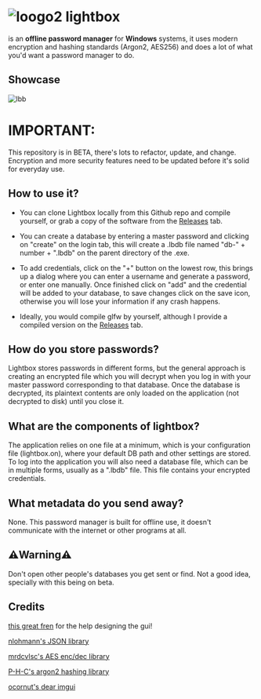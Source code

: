 # ![loogo2](https://github.com/javelin0x/lightbox/assets/162154063/1948ee9d-aa36-464f-8fdc-f8d787981e25) lightbox 
is an **offline password manager** for **Windows** systems, it uses modern encryption and hashing standards (Argon2, AES256) and does a lot of what you'd want a password manager to do.
## Showcase
![lbb](https://github.com/javelin0x/lightbox/assets/162154063/622a2ae6-c5a5-4cc4-811b-7208197b6a04)

# IMPORTANT:
This repository is in BETA, there's lots to refactor, update, and change. Encryption and more security features need to be updated before it's solid for everyday use.



## How to use it?
* You can clone Lightbox locally from this Github repo and compile yourself, or grab a copy of the software from the [Releases](https://github.com/javelin0x/lightbox/releases/) tab.

- You can create a database by entering a master password and clicking on "create" on the login tab, this will create a .lbdb file named "db-" + number + ".lbdb" on the parent directory of the .exe. 

- To add credentials, click on the "+" button on the lowest row, this brings up a dialog where you can enter a username and generate a password, or enter one manually. Once finished click on "add" and the credential will be added to your database, to save changes click on the save icon, otherwise you will lose your information if any crash happens.

- Ideally, you would compile glfw by yourself, although I provide a compiled version on the [Releases](https://github.com/javelin0x/lightbox/releases/) tab.

## How do you store passwords?
Lightbox stores passwords in different forms, but the general approach is creating an encrypted file which you will decrypt when you log in with your master password corresponding to that database. Once the database is decrypted, its plaintext contents are only loaded on the application (not decrypted to disk) until you close it.

## What are the components of lightbox?
The application relies on one file at a minimum, which is your configuration file (lightbox.on), where your default DB path and other settings are stored. To log into the application you will also need a database file, which can be in multiple forms, usually as a ".lbdb" file. This file contains your encrypted credentials. 

## What metadata do you send away?
None. This password manager is built for offline use, it doesn't communicate with the internet or other programs at all.

## ⚠️Warning⚠️
Don't open other people's databases you get sent or find. Not a good idea, specially with this being on beta.

## Credits
[this great fren](https://github.com/oiyl) for the help designing the gui!

[nlohmann's JSON library](https://github.com/nlohmann)

[mrdcvlsc's AES enc/dec library](https://github.com/mrdcvlsc)

[P-H-C's argon2 hashing library](https://github.com/P-H-C/phc-winner-argon2)

[ocornut's dear imgui](https://github.com/ocornut/imgui/)
